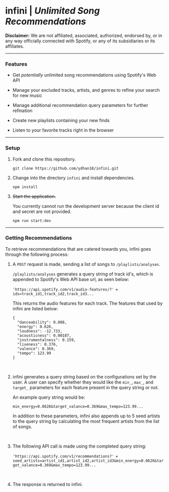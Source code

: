 # infini | *Unlimited Song Recommendations*
**Disclaimer:** We are not affiliated, associated, authorized, endorsed by, or in any way officially connected with Spotify, or any of its subsidiaries or its affiliates.

***

### Features

- Get *potentially* unlimited song recommendations using Spotify's Web API

- Manage your excluded tracks, artists, and genres to refine your search for new music

- Manage additional recommendation query parameters for further refination

- Create new playlists containing your new finds

- Listen to your favorite tracks right in the browser

***

### Setup

1. Fork and clone this repository.
   ```
   git clone https://github.com/ydhan18/infini.git
   ```

2. Change into the directory ``infini`` and install dependencies.
   ```
   npm install
   ```

3. ~~Start the application.~~

   You currently cannot run the development server because the client id and secret are not provided.

   ```
   npm run start:dev
   ```

***

### Getting Recommendations

To retrieve recommendations that are catered towards you, infini goes through the following process:

1. A ``POST`` request is made, sending a list of songs  to ``/playlists/analyses``.

   ``/playlists/analyses`` generates a query string of track id's, which is appended to Spotify's Web API base url, as seen below:

   ``'https://api.spotify.com/v1/audio-features/?'`` + ``ids=track_id1,track_id2,track_id3...``

   This returns the audio features for each track. The features that used by infini are listed below:
  
   ```
   {
     "danceability": 0.808,
     "energy": 0.626,
     "loudness": -12.733,
     "acousticness": 0.00187,
     "instrumentalness": 0.159,
     "liveness": 0.376,
     "valence": 0.369,
     "tempo": 123.99
   }
   ```
   
   <br/>  
   
2. infini generates a query string based on the configurations set by the user. A user can specify whether they would like the ``min_``, ``max_``, and ``target_`` parameters for each feature present in the query string or not.

   An example query string would be:
   
   ``min_energy=0.0626&target_valance=0.369&max_tempo=123.99...``
   
   In addition to these parameters, infini also appends up to 5 seed artists to the query string by calculating the most frequent artists from the list of songs.
   
   <br/>   
   
3. The following API call is made using the completed query string:

   ``'https://api.spotify.com/v1/recommendations?'`` + ``seed_artists=artist_id1,artist_id2,artist_id3&min_energy=0.0626&target_valance=0.369&max_tempo=123.99...``

   <br/>  

4. The response is returned to infini.
